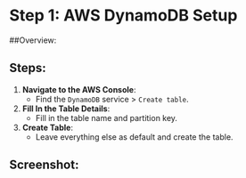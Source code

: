 # Step 1: AWS DynamoDB Setup

##Overview:

## Steps:
1. **Navigate to the AWS Console**:
   - Find the `DynamoDB` service > `Create table`.
2. **Fill In the Table Details**:
   - Fill in the table name and partition key.
3. **Create Table**:
   - Leave everything else as default and create the table.

## Screenshot:
